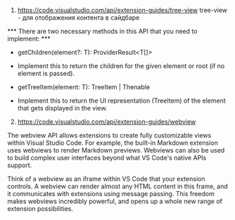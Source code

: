 1) https://code.visualstudio.com/api/extension-guides/tree-view
tree-view - для отображения контента в сайдбаре


*** There are two necessary methods in this API that you need to implement: ***

* getChildren(element?: T): ProviderResult<T[]> 
- Implement this to return the children for the given element or root (if no element is passed).
* getTreeItem(element: T): TreeItem | Thenable<TreeItem> 
- Implement this to return the UI representation (TreeItem) of the element that gets displayed in the view.


2) https://code.visualstudio.com/api/extension-guides/webview

The webview API allows extensions to create fully customizable views within Visual Studio Code. For example, the built-in Markdown extension uses webviews to render Markdown previews. Webviews can also be used to build complex user interfaces beyond what VS Code's native APIs support.

Think of a webview as an iframe within VS Code that your extension controls. A webview can render almost any HTML content in this frame, and it communicates with extensions using message passing. This freedom makes webviews incredibly powerful, and opens up a whole new range of extension possibilities.




